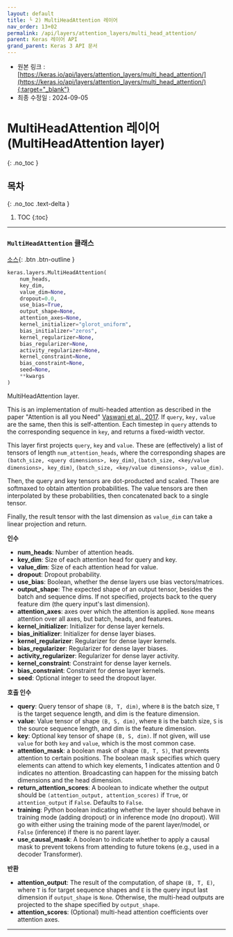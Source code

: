 ```yaml
---
layout: default
title: └ 2) MultiHeadAttention 레이어
nav_order: 13+02
permalink: /api/layers/attention_layers/multi_head_attention/
parent: Keras 레이어 API
grand_parent: Keras 3 API 문서
---
```


* 원본 링크 : [https://keras.io/api/layers/attention_layers/multi_head_attention/](https://keras.io/api/layers/attention_layers/multi_head_attention/){:target="_blank"}
* 최종 수정일 : 2024-09-05

# MultiHeadAttention 레이어 (MultiHeadAttention layer)
{: .no_toc }

## 목차
{: .no_toc .text-delta }

1. TOC
{:toc}

---

### `MultiHeadAttention` 클래스
<!-- ### `MultiHeadAttention` class -->

[소스](https://github.com/keras-team/keras/tree/v3.5.0/keras/src/layers/attention/multi_head_attention.py#L19){: .btn .btn-outline }

```python
keras.layers.MultiHeadAttention(
    num_heads,
    key_dim,
    value_dim=None,
    dropout=0.0,
    use_bias=True,
    output_shape=None,
    attention_axes=None,
    kernel_initializer="glorot_uniform",
    bias_initializer="zeros",
    kernel_regularizer=None,
    bias_regularizer=None,
    activity_regularizer=None,
    kernel_constraint=None,
    bias_constraint=None,
    seed=None,
    **kwargs
)
```

MultiHeadAttention layer.

This is an implementation of multi-headed attention as described in the paper "Attention is all you Need" [Vaswani et al., 2017](https://arxiv.org/abs/1706.03762). If `query`, `key,` `value` are the same, then this is self-attention. Each timestep in `query` attends to the corresponding sequence in `key`, and returns a fixed-width vector.

This layer first projects `query`, `key` and `value`. These are (effectively) a list of tensors of length `num_attention_heads`, where the corresponding shapes are `(batch_size, <query dimensions>, key_dim)`, `(batch_size, <key/value dimensions>, key_dim)`, `(batch_size, <key/value dimensions>, value_dim)`.

Then, the query and key tensors are dot-producted and scaled. These are softmaxed to obtain attention probabilities. The value tensors are then interpolated by these probabilities, then concatenated back to a single tensor.

Finally, the result tensor with the last dimension as `value_dim` can take a linear projection and return.

**인수**

*   **num\_heads**: Number of attention heads.
*   **key\_dim**: Size of each attention head for query and key.
*   **value\_dim**: Size of each attention head for value.
*   **dropout**: Dropout probability.
*   **use\_bias**: Boolean, whether the dense layers use bias vectors/matrices.
*   **output\_shape**: The expected shape of an output tensor, besides the batch and sequence dims. If not specified, projects back to the query feature dim (the query input's last dimension).
*   **attention\_axes**: axes over which the attention is applied. `None` means attention over all axes, but batch, heads, and features.
*   **kernel\_initializer**: Initializer for dense layer kernels.
*   **bias\_initializer**: Initializer for dense layer biases.
*   **kernel\_regularizer**: Regularizer for dense layer kernels.
*   **bias\_regularizer**: Regularizer for dense layer biases.
*   **activity\_regularizer**: Regularizer for dense layer activity.
*   **kernel\_constraint**: Constraint for dense layer kernels.
*   **bias\_constraint**: Constraint for dense layer kernels.
*   **seed**: Optional integer to seed the dropout layer.

**호출 인수**

*   **query**: Query tensor of shape `(B, T, dim)`, where `B` is the batch size, `T` is the target sequence length, and dim is the feature dimension.
*   **value**: Value tensor of shape `(B, S, dim)`, where `B` is the batch size, `S` is the source sequence length, and dim is the feature dimension.
*   **key**: Optional key tensor of shape `(B, S, dim)`. If not given, will use `value` for both `key` and `value`, which is the most common case.
*   **attention\_mask**: a boolean mask of shape `(B, T, S)`, that prevents attention to certain positions. The boolean mask specifies which query elements can attend to which key elements, 1 indicates attention and 0 indicates no attention. Broadcasting can happen for the missing batch dimensions and the head dimension.
*   **return\_attention\_scores**: A boolean to indicate whether the output should be `(attention_output, attention_scores)` if `True`, or `attention_output` if `False`. Defaults to `False`.
*   **training**: Python boolean indicating whether the layer should behave in training mode (adding dropout) or in inference mode (no dropout). Will go with either using the training mode of the parent layer/model, or `False` (inference) if there is no parent layer.
*   **use\_causal\_mask**: A boolean to indicate whether to apply a causal mask to prevent tokens from attending to future tokens (e.g., used in a decoder Transformer).

**반환**

*   **attention\_output**: The result of the computation, of shape `(B, T, E)`, where `T` is for target sequence shapes and `E` is the query input last dimension if `output_shape` is `None`. Otherwise, the multi-head outputs are projected to the shape specified by `output_shape`.
*   **attention\_scores**: (Optional) multi-head attention coefficients over attention axes.

* * *